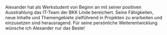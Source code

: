 Alexander hat als Werkstudent von Beginn an mit seiner positiven Ausstrahlung das IT-Team der BKK Linde bereichert. Seine Fähigkeiten, neue Inhalte und Themengebiete zielführend in Projekten zu erarbeiten und einzusetzen sind herausragend. Für seine persönliche Weiterentwicklung wünsche ich Alexander nur das Beste!
